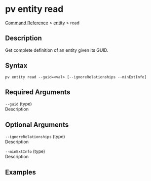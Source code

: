 # pv entity read
[Command Reference](../../../README.md#command-reference) > [entity](./main.md) > read

## Description
Get complete definition of an entity given its GUID.

## Syntax
```
pv entity read --guid=<val> [--ignoreRelationships --minExtInfo]
```

## Required Arguments
`--guid` (type)  
Description

## Optional Arguments
`--ignoreRelationships` (type)  
Description

`--minExtInfo` (type)  
Description

## Examples
```powershell

```